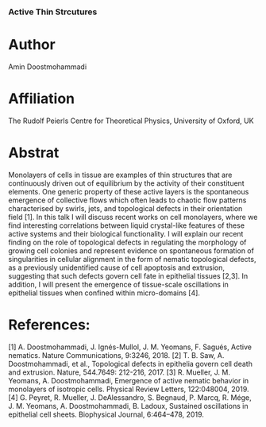 ### Active Thin Strcutures

# Author

Amin Doostmohammadi

# Affiliation

The Rudolf Peierls Centre for Theoretical Physics, University of Oxford, UK

# Abstrat

Monolayers of cells in tissue are examples of thin structures that are continuously driven out of
equilibrium by the activity of their constituent elements. One generic property of these active
layers is the spontaneous emergence of collective flows which often leads to chaotic flow patterns
characterised by swirls, jets, and topological defects in their orientation field [1]. In this talk I
will discuss recent works on cell monolayers, where we find interesting correlations between liquid
crystal-like features of these active systems and their biological functionality.
I will explain our recent finding on the role of topological defects in regulating the morphology of
growing cell colonies and represent evidence on spontaneous formation of singularities in cellular
alignment in the form of nematic topological defects, as a previously unidentified cause of cell
apoptosis and extrusion, suggesting that such defects govern cell fate in epithelial tissues [2,3]. In
addition, I will present the emergence of tissue-scale oscillations in epithelial tissues when confined
within micro-domains [4].

# References:

[1] A. Doostmohammadi, J. Ignés-Mullol, J. M. Yeomans, F. Sagués, Active nematics. Nature
Communications, 9:3246, 2018.
[2] T. B. Saw, A. Doostmohammadi, et al., Topological defects in epithelia govern cell death and
extrusion. Nature, 544.7649: 212-216, 2017.
[3] R. Mueller, J. M. Yeomans, A. Doostmohammadi, Emergence of active nematic behavior in
monolayers of isotropic cells. Physical Review Letters, 122:048004, 2019.
[4] G. Peyret, R. Mueller, J. DeAlessandro, S. Begnaud, P. Marcq, R. Mége, J. M. Yeomans,
A. Doostmohammadi, B. Ladoux, Sustained oscillations in epithelial cell sheets. Biophysical
Journal, 6:464–478, 2019.
